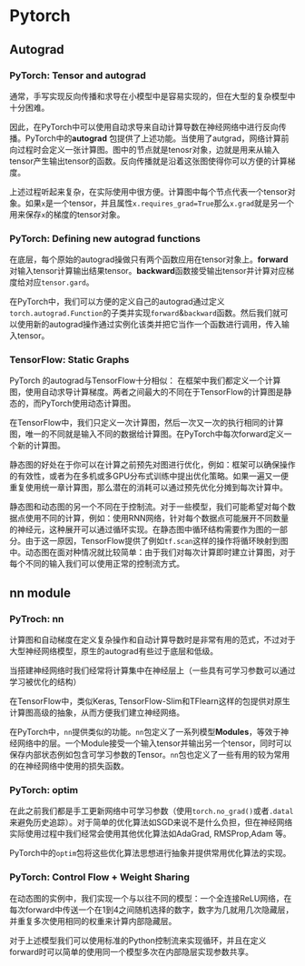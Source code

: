 # Pytorch
## Autograd
### PyTorch: Tensor and autograd
通常，手写实现反向传播和求导在小模型中是容易实现的，但在大型的复杂模型中十分困难。

因此，在PyTorch中可以使用自动求导来自动计算导数在神经网络中进行反向传播。PyTorch中的**autograd** 包提供了上述功能。当使用了autgrad，网络计算前向过程时会定义一张计算图。图中的节点就是tenosr对象，边就是用来从输入tensor产生输出tensor的函数。反向传播就是沿着这张图使得你可以方便的计算梯度。

上述过程听起来复杂，在实际使用中很方便。计算图中每个节点代表一个tensor对象。如果`x`是一个tensor，并且属性`x.requires_grad=True`那么`x.grad`就是另一个用来保存`x`的梯度的tensor对象。

### PyTorch: Defining new autograd functions
在底层，每个原始的autograd操做只有两个函数应用在tensor对象上。**forward**对输入tensor计算输出结果tensor。**backward**函数接受输出tensor并计算对应梯度给对应`tensor.gard`。

在PyTorch中，我们可以方便的定义自己的autograd通过定义`torch.autograd.Function`的子类并实现`forward`&`backward`函数。然后我们就可以使用新的autograd操作通过实例化该类并把它当作一个函数进行调用，传入输入tensor。
### TensorFlow: Static Graphs
PyTorch 的autograd与TensorFlow十分相似： 在框架中我们都定义一个计算图，使用自动求导计算梯度。两者之间最大的不同在于TensorFlow的计算图是静态的，而PyTorch使用动态计算图。

在TensorFlow中，我们只定义一次计算图，然后一次又一次的执行相同的计算图，唯一的不同就是输入不同的数据给计算图。在PyTorch中每次forward定义一个新的计算图。

静态图的好处在于你可以在计算之前预先对图进行优化，例如：框架可以确保操作的有效性，或者为在多机或多GPU分布式训练中提出优化策略。如果一遍又一便重复使用统一章计算图，那么潜在的消耗可以通过预先优化分摊到每次计算中。

静态图和动态图的另一个不同在于控制流。对于一些模型，我们可能希望对每个数据点使用不同的计算，例如：使用RNN网络，针对每个数据点可能展开不同数量的神经元，这种展开可以通过循环实现。在静态图中循环结构需要作为图的一部分。由于这一原因，TensorFlow提供了例如`tf.scan`这样的操作将循环映射到图中。动态图在面对种情况就比较简单：由于我们对每次计算即时建立计算图，对于每个不同的输入我们可以使用正常的控制流方式。
## nn module
### PyTroch: nn
计算图和自动梯度在定义复杂操作和自动计算导数时是非常有用的范式，不过对于大型神经网络模型，原生的autograd有些过于底层和低级。

当搭建神经网络时我们经常将计算集中在神经层上（一些具有可学习参数可以通过学习被优化的结构）

在TensorFlow中，类似Keras, TensorFlow-Slim和TFlearn这样的包提供对原生计算图高级的抽象，从而方便我们建立神经网络。

在PyTorch中，`nn`提供类似的功能。`nn`包定义了一系列模型**Modules**，等效于神经网络中的层。一个Module接受一个输入tensor并输出另一个tensor，同时可以保存内部状态例如包含可学习参数的Tensor。`nn`包也定义了一些有用的较为常用的在神经网络中使用的损失函数。

### PyTorch: optim
在此之前我们都是手工更新网络中可学习参数（使用`torch.no_grad()`或者`.datal`来避免历史追踪）。对于简单的优化算法如SGD来说不是什么负担，但在神经网络实际使用过程中我们经常会使用其他优化算法如AdaGrad, RMSProp,Adam 等。

PyTorch中的`optim`包将这些优化算法思想进行抽象并提供常用优化算法的实现。
### PyTorch: Control Flow + Weight Sharing
在动态图的实例中，我们实现一个与以往不同的模型：一个全连接ReLU网络，在每次forward中传送一个在1到4之间随机选择的数字，数字为几就用几次隐藏层，并重复多次使用相同的权重来计算内部隐藏层。

对于上述模型我们可以使用标准的Python控制流来实现循环，并且在定义forward时可以简单的使用同一个模型多次在内部隐层实现参数共享。